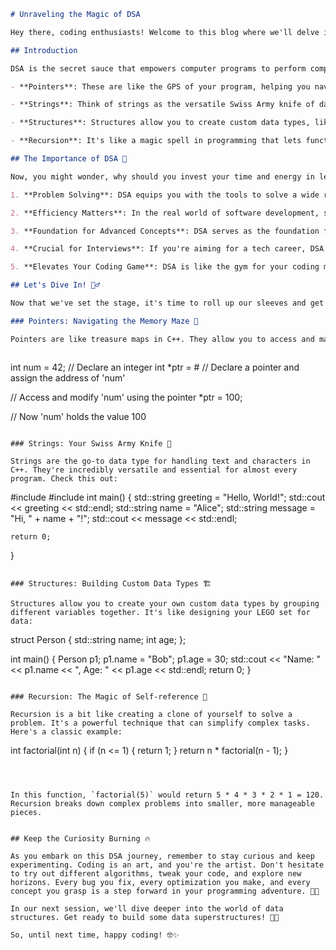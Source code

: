 

```markdown
# Unraveling the Magic of DSA

Hey there, coding enthusiasts! Welcome to this blog where we'll delve into the fascinating world of Data Structures and Algorithms (DSA) using C++. 

## Introduction

DSA is the secret sauce that empowers computer programs to perform complex tasks efficiently. It's like the blueprint and tools in the hands of a skilled architect and builder. But before we dive into the nitty-gritty, let's get a clear view of what DSA encompasses:

- **Pointers**: These are like the GPS of your program, helping you navigate through memory locations with precision.

- **Strings**: Think of strings as the versatile Swiss Army knife of data. They're essential for handling text in your programs.

- **Structures**: Structures allow you to create custom data types, like building blocks for your data.

- **Recursion**: It's like a magic spell in programming that lets functions call themselves, creating elegant and powerful solutions.

## The Importance of DSA 🚀

Now, you might wonder, why should you invest your time and energy in learning DSA? Well, let's shed some light on that:

1. **Problem Solving**: DSA equips you with the tools to solve a wide range of problems, from simple to incredibly complex. It's like having a Swiss Army knife for tackling coding challenges.

2. **Efficiency Matters**: In the real world of software development, speed matters. DSA helps you write code that runs faster and consumes fewer resources, making your software snappy and responsive.

3. **Foundation for Advanced Concepts**: DSA serves as the foundation for more advanced computer science concepts. Once you grasp DSA, concepts like machine learning and artificial intelligence become much more accessible.

4. **Crucial for Interviews**: If you're aiming for a tech career, DSA is often a major part of technical interviews. Knowing DSA can be your ticket to landing that dream job.

5. **Elevates Your Coding Game**: DSA is like the gym for your coding muscles. It strengthens your problem-solving skills, making you a better programmer overall.

## Let's Dive In! 🏊‍♂️

Now that we've set the stage, it's time to roll up our sleeves and get our hands dirty with some code🧑‍💻. We'll start with the building blocks:

### Pointers: Navigating the Memory Maze 🧭

Pointers are like treasure maps in C++. They allow you to access and manipulate data in memory directly. Here's a sneak peek:



```
int num = 42;  // Declare an integer
int *ptr = &num;  // Declare a pointer and assign the address of 'num'

// Access and modify 'num' using the pointer
*ptr = 100;

// Now 'num' holds the value 100
```

### Strings: Your Swiss Army Knife 🍴

Strings are the go-to data type for handling text and characters in C++. They're incredibly versatile and essential for almost every program. Check this out:
```
#include <iostream>
#include <string>
int main() {
    std::string greeting = "Hello, World!";
    std::cout << greeting << std::endl;
    std::string name = "Alice";
    std::string message = "Hi, " + name + "!";
    std::cout << message << std::endl;

    return 0;
}
```

### Structures: Building Custom Data Types 🏗️

Structures allow you to create your own custom data types by grouping different variables together. It's like designing your LEGO set for data:

```
struct Person {
    std::string name;
    int age;
};

int main() {
    Person p1;
    p1.name = "Bob";
    p1.age = 30;
    std::cout << "Name: " << p1.name << ", Age: " << p1.age << std::endl;
    return 0;
}
```

### Recursion: The Magic of Self-reference 🔄

Recursion is a bit like creating a clone of yourself to solve a problem. It's a powerful technique that can simplify complex tasks. Here's a classic example:

```
int factorial(int n) {
    if (n <= 1) {
        return 1;
    }
    return n * factorial(n - 1);
}
```



In this function, `factorial(5)` would return 5 * 4 * 3 * 2 * 1 = 120. Recursion breaks down complex problems into smaller, more manageable pieces.


## Keep the Curiosity Burning 🔥

As you embark on this DSA journey, remember to stay curious and keep experimenting. Coding is an art, and you're the artist. Don't hesitate to try out different algorithms, tweak your code, and explore new horizons. Every bug you fix, every optimization you make, and every concept you grasp is a step forward in your programming adventure. 🎨🚀

In our next session, we'll dive deeper into the world of data structures. Get ready to build some data superstructures! 🌆💾

So, until next time, happy coding! 🤓✨



